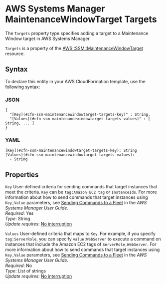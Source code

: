 # AWS Systems Manager MaintenanceWindowTarget Targets<a name="aws-properties-ssm-maintenancewindowtarget-targets"></a>

<a name="aws-properties-ssm-maintenancewindowtarget-targets-description"></a>The `Targets` property type specifies adding a target to a Maintenance Window target in AWS Systems Manager\.

<a name="aws-properties-ssm-maintenancewindowtarget-targets-inheritance"></a> `Targets` is a property of the [AWS::SSM::MaintenanceWindowTarget](aws-resource-ssm-maintenancewindowtarget.md) resource\. 

## Syntax<a name="aws-properties-ssm-maintenancewindowtarget-targets-syntax"></a>

To declare this entity in your AWS CloudFormation template, use the following syntax:

### JSON<a name="aws-properties-ssm-maintenancewindowtarget-targets-syntax.json"></a>

```
{
  "[Key](#cfn-ssm-maintenancewindowtarget-targets-key)" : String,
  "[Values](#cfn-ssm-maintenancewindowtarget-targets-values)" : [ String, ... ]
}
```

### YAML<a name="aws-properties-ssm-maintenancewindowtarget-targets-syntax.yaml"></a>

```
[Key](#cfn-ssm-maintenancewindowtarget-targets-key): String
[Values](#cfn-ssm-maintenancewindowtarget-targets-values): 
  - String
```

## Properties<a name="aws-properties-ssm-maintenancewindowtarget-targets-properties"></a>

`Key`  <a name="cfn-ssm-maintenancewindowtarget-targets-key"></a>
User\-defined criteria for sending commands that target instances that meet the criteria\. `Key` can be `tag:Amazon EC2 tag` or `InstanceIds`\. For more information about how to send commands that target instances using `Key,Value` parameters, see [ Sending Commands to a Fleet](https://docs.aws.amazon.com/systems-manager/latest/userguide/send-commands-multiple.html) in the *AWS Systems Manager User Guide*\.  
 *Required*: Yes  
 *Type*: String  
 *Update requires*: [No interruption](using-cfn-updating-stacks-update-behaviors.md#update-no-interrupt) 

`Values`  <a name="cfn-ssm-maintenancewindowtarget-targets-values"></a>
User\-defined criteria that maps to `Key`\. For example, if you specify `tag:ServerRole`, you can specify `value:WebServer` to execute a command on instances that include the Amazon EC2 tags of `ServerRole,WebServer`\. For more information about how to send commands that target instances using `Key,Value` parameters, see [ Sending Commands to a Fleet](https://docs.aws.amazon.com/systems-manager/latest/userguide/send-commands-multiple.html) in the *AWS Systems Manager User Guide*\.  
 *Required*: No  
 *Type*: List of strings  
 *Update requires*: [No interruption](using-cfn-updating-stacks-update-behaviors.md#update-no-interrupt) 